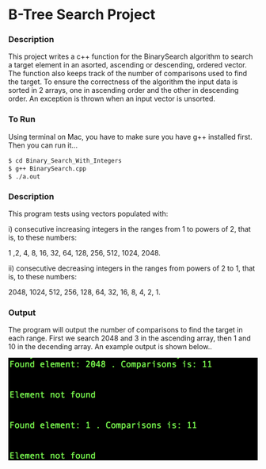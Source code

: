 # B-Tree Search Project

### Description

This project writes a c++ function for the BinarySearch algorithm to search a target element in an asorted, ascending or descending, ordered vector. The function also keeps track of the number of comparisons used to find the target. To ensure the correctness of the algorithm the input data is sorted in 2 arrays, one in ascending order and the other in descending order. An exception is thrown when an input vector is unsorted.

### To Run

Using terminal on Mac, you have to make sure you have g++ installed first. Then you can run it...

```
$ cd Binary_Search_With_Integers
$ g++ BinarySearch.cpp
$ ./a.out
```

### Description 

This program tests using vectors populated with:

i) consecutive increasing integers in the ranges from 1 to powers of 2, that is, to these numbers:

1 ,2, 4, 8, 16, 32, 64, 128, 256, 512, 1024, 2048.

ii)  consecutive decreasing integers in the ranges from powers of 2 to 1, that is, to these numbers:

2048, 1024, 512, 256, 128, 64, 32, 16, 8, 4, 2, 1.

### Output

The program will output the number of comparisons to find the target in each range. First we search 2048 and 3 in the ascending array, then 1 and 10 in the decending array. An example output is shown below..

![Result](https://github.com/azamzow/Binary-Search-With-Integers/blob/master/Result.png?raw=true)
